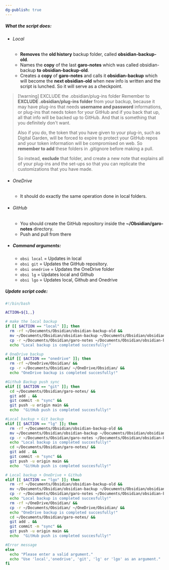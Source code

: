 ```yaml
---
dg-publish: true
---
```

##### What the script does:

- ###### Local
	- **Removes** the **old history** backup folder, called **obsidian-backup-old**.
	- Names the **copy** of the last **garo-notes** which was called obsidian-backup **to** **obsidian-backup-old**.
	- Creates a **copy** of **garo-notes** and calls it **obsidian-backup** which will become the **next obsidian-old** when new info is written and the script is lunched. So it will serve as a checkpoint.

> [!warning] EXCLUDE the .obsidian/plug-ins folder
> Remember to **EXCLUDE .obsidian/plug-ins folder** from your backup, because it may have plug-ins that needs **username and password** informations, or plug-ins that needs token for your GitHub and if you back that up, all that info will be backed up to GitHub. And that is something that you definitely don't want.
> 
> Also if you do, the token that you have given to your plug-in, such as Digital Garden, will be forced to expire to protect your GitHub repos and your token information will be compromised on web. So **remember to add** these folders in .gitignore before making a pull.
> 
> So instead, **exclude** that folder, and create a new note that explains all of your plug-ins and the set-ups so that you can replicate the customizations that you have made.

- ###### OneDrive
	- It should do exactly the same operation done in local folders.

- ###### GitHub
	- You should create the GitHub repository inside the **~/Obsidian/garo-notes** directory.
	- Push and pull from there

- ##### Command arguments:
	- `obsi local` = Updates in local
	- `obsi git` = Updates the GitHub repository.
	- `obsi onedrive` = Updates the OneDrive folder
	- `obsi lg` = Updates local and Github
	- `obsi lgo` = Updates local, Github and Onedrive
##### Update script code:

```bash
#!/bin/bash

ACTION=${1,,}

# make the local backup
if [[ $ACTION == "local" ]]; then
  rm -rf ~/Documents/Obsidian/obsidian-backup-old &&
  mv ~/Documents/Obsidian/obsidian-backup ~/Documents/Obsidian/obsidian-backup-old &&
  cp -r ~/Documents/Obsidian/garo-notes ~/Documents/Obsidian/obsidian-backup &&
  echo "Local backup is completed succesfully!"

# OneDrive backup
elif [[ $ACTION == "onedrive" ]]; then
  rm -rf ~/OneDrive/Obsidian/ &&
  cp -r ~/Documents/Obsidian/ ~/OneDrive/Obsidian/ &&
  echo "OneDrive backup is completed succesfully!"

#Github Backup push sync
elif [[ $ACTION == "git" ]]; then
  cd ~/Documents/Obsidian/garo-notes/ &&
  git add . &&
  git commit -m "sync" &&
  git push -u origin main &&
  echo  "GitHub push is completed succesfully!"

#Local backup + Git backup
elif [[ $ACTION == "lg" ]]; then
  rm -rf ~/Documents/Obsidian/obsidian-backup-old &&
  mv ~/Documents/Obsidian/obsidian-backup ~/Documents/Obsidian/obsidian-backup-old &&
  cp -r ~/Documents/Obsidian/garo-notes ~/Documents/Obsidian/obsidian-backup &&
  echo "Local backup is completed succesfully!"
  cd ~/Documents/Obsidian/garo-notes/ &&
  git add . &&
  git commit -m "sync" &&
  git push -u origin main &&
  echo  "GitHub push is completed succesfully!"

# Local backup + OneDrive + Github
elif [[ $ACTION == "lgo" ]]; then
  rm -rf ~/Documents/Obsidian/obsidian-backup-old &&
  mv ~/Documents/Obsidian/obsidian-backup ~/Documents/Obsidian/obsidian-backup-old &&
  cp -r ~/Documents/Obsidian/garo-notes ~/Documents/Obsidian/obsidian-backup &&
  echo "Local backup is completed succesfully!"
  rm -rf ~/OneDrive/Obsidian/ &&
  cp -r ~/Documents/Obsidian/ ~/OneDrive/Obsidian/ &&
  echo "OneDrive backup is completed succesfully!"
  cd ~/Documents/Obsidian/garo-notes/ &&
  git add . &&
  git commit -m "sync" &&
  git push -u origin main &&
  echo  "GitHub push is completed succesfully!"

#Error message
else
  echo "Please enter a valid argument."
  echo "Use 'local','onedrive', 'git', 'lg' or 'lgo' as an argument."
fi
```

